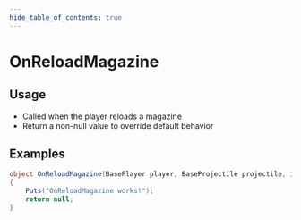 ```yaml
---
hide_table_of_contents: true
---
```


# OnReloadMagazine

## Usage

* Called when the player reloads a magazine
* Return a non-null value to override default behavior

## Examples

```csharp title=""
object OnReloadMagazine(BasePlayer player, BaseProjectile projectile, int desiredAmount)
{
    Puts("OnReloadMagazine works!");
    return null;
}
```

